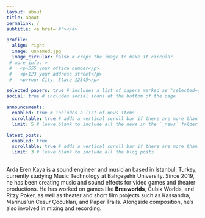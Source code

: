 ```yaml
---
layout: about
title: about
permalink: /
subtitle: <a href='#'></a>

profile:
  align: right
  image: unnamed.jpg
  image_circular: false # crops the image to make it circular
 # more_info: >
 #   <p>555 your office number</p>
 #   <p>123 your address street</p>
 #   <p>Your City, State 12345</p>

selected_papers: true # includes a list of papers marked as "selected={true}"
social: true # includes social icons at the bottom of the page

announcements:
  enabled: true # includes a list of news items
  scrollable: true # adds a vertical scroll bar if there are more than 3 news items
  limit: 5 # leave blank to include all the news in the `_news` folder

latest_posts:
  enabled: true
  scrollable: true # adds a vertical scroll bar if there are more than 3 new posts items
  limit: 3 # leave blank to include all the blog posts
---
```


Arda Eren Kaya is a sound engineer and musician based in Istanbul, Turkey, currently studying Music Technology at Bahçeşehir University.
Since 2019, he has been creating music and sound effects for video games and theater productions.
He has worked on games like **Breaworlds**, Cubix Worlds, and Ritzy Poker, as well as theater and short film projects such as Kassandra, Marinus’un Cesur Çocukları, and Paper Trails. Alongside composition, he’s also involved in mixing and recording.
